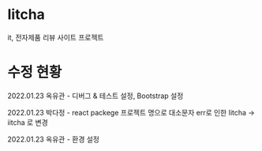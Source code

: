 # Iitcha
it, 전자제품 리뷰 사이트 프로젝트

# 수정 현황
2022.01.23 옥유관 - 디버그 & 테스트 설정, Bootstrap 설정

2022.01.23 박다정 - react packege 프로젝트 명으로 대소문자 err로 인한 Iitcha -> iitcha 로 변경

2022.01.23 옥유관 - 환경 설정


